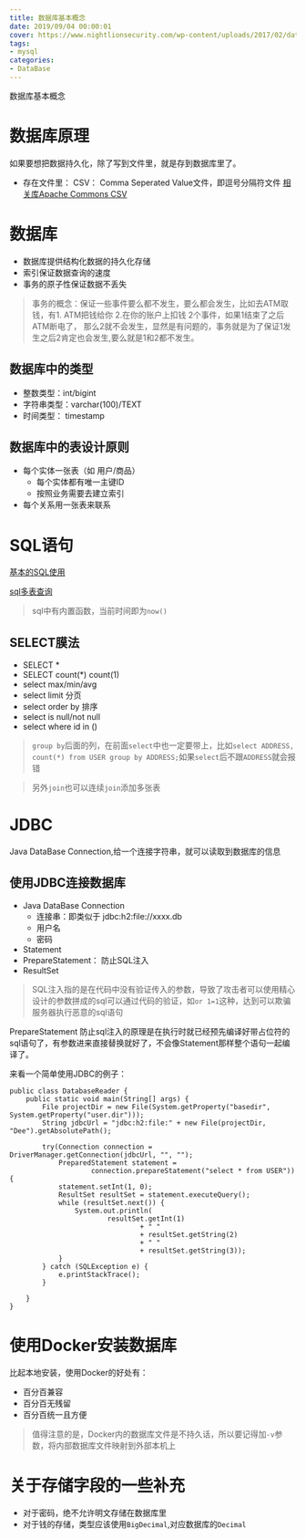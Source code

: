 ```yaml
---
title: 数据库基本概念
date: 2019/09/04 00:00:01
cover: https://www.nightlionsecurity.com/wp-content/uploads/2017/02/database-graphic-hi-res.jpg
tags: 
- mysql
categories: 
- DataBase
---
```

数据库基本概念
<!--more-->

# 数据库原理
如果要想把数据持久化，除了写到文件里，就是存到数据库里了。

- 存在文件里：
CSV： Comma Seperated Value文件，即逗号分隔符文件
[相关库Apache Commons CSV ](http://commons.apache.org/proper/commons-csv/user-guide.html)

# 数据库
- 数据库提供结构化数据的持久化存储
- 索引保证数据查询的速度
- 事务的原子性保证数据不丢失

> 事务的概念：保证一些事件要么都不发生，要么都会发生，比如去ATM取钱，有1. ATM把钱给你 2.在你的账户上扣钱 2个事件，如果1结束了之后ATM断电了， 那么2就不会发生，显然是有问题的，事务就是为了保证1发生之后2肯定也会发生,要么就是1和2都不发生。

## 数据库中的类型
- 整数类型：int/bigint
- 字符串类型：varchar(100)/TEXT
- 时间类型： timestamp

## 数据库中的表设计原则
- 每个实体一张表（如 用户/商品）
    - 每个实体都有唯一主键ID
    - 按照业务需要去建立索引
- 每个关系用一张表来联系

# SQL语句

[基本的SQL使用](https://deejay0921.github.io/2019/04/14/mysql%E7%9A%84%E7%AE%80%E5%8D%95%E4%BA%86%E8%A7%A3/)

[sql多表查询](https://deejay0921.github.io/2019/04/19/sql%E5%A4%9A%E8%A1%A8%E6%9F%A5%E8%AF%A2/)

> sql中有内置函数，当前时间即为`now()`

## SELECT膜法
- SELECT *
- SELECT count(*) count(1)
- select max/min/avg
- select limit 分页
- select order by 排序
- select is null/not null 
- select where id in ()

> `group by`后面的列，在前面`select`中也一定要带上，比如`select ADDRESS, count(*) from USER group by ADDRESS;`如果`select`后不跟`ADDRESS`就会报错

> 另外`join`也可以连续`join`添加多张表

# JDBC
Java DataBase Connection,给一个连接字符串，就可以读取到数据库的信息

## 使用JDBC连接数据库
- Java DataBase Connection
    - 连接串：即类似于 jdbc:h2:file://xxxx.db
    - 用户名
    - 密码
- Statement
- PrepareStatement： 防止SQL注入
- ResultSet

> SQL注入指的是在代码中没有验证传入的参数，导致了攻击者可以使用精心设计的参数拼成的sql可以通过代码的验证，如`or 1=1`这种，达到可以欺骗服务器执行恶意的sql语句

PrepareStatement 防止sql注入的原理是在执行时就已经预先编译好带占位符的sql语句了，有参数进来直接替换就好了，不会像Statement那样整个语句一起编译了。

来看一个简单使用JDBC的例子：
```
public class DatabaseReader {
    public static void main(String[] args) {
        File projectDir = new File(System.getProperty("basedir", System.getProperty("user.dir")));
        String jdbcUrl = "jdbc:h2:file:" + new File(projectDir, "Dee").getAbsolutePath();

        try(Connection connection = DriverManager.getConnection(jdbcUrl, "", "");
            PreparedStatement statement =
                    connection.prepareStatement("select * from USER")) {
            statement.setInt(1, 0);
            ResultSet resultSet = statement.executeQuery();
            while (resultSet.next()) {
                System.out.println(
                        resultSet.getInt(1)
                                + " "
                                + resultSet.getString(2)
                                + " "
                                + resultSet.getString(3));
            }
        } catch (SQLException e) {
            e.printStackTrace();
        }

    }
}
```

# 使用Docker安装数据库

比起本地安装，使用Docker的好处有：
- 百分百兼容
- 百分百无残留
- 百分百统一且方便


> 值得注意的是，Docker内的数据库文件是不持久话，所以要记得加`-v`参数，将内部数据库文件映射到外部本机上

# 关于存储字段的一些补充

- 对于密码，绝不允许明文存储在数据库里
- 对于钱的存储，类型应该使用`BigDecimal`,对应数据库的`Decimal`
